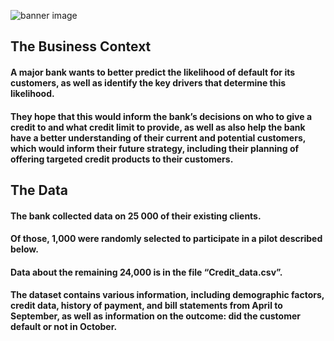 ![banner image](https://www.debt.org/wp-content/uploads/2015/08/Avoid-Bank-Loan.gif)


## The Business Context
#### A major bank wants to better predict the likelihood of default for its customers, as well as identify the key drivers that determine this likelihood. 
#### They hope that this would inform the bank’s decisions on who to give a credit to and what credit limit to provide, as well as also help the bank have a better understanding of their current and potential customers, which would inform their future strategy, including their planning of offering targeted credit products to their customers.

## The Data
#### The bank collected data on 25 000 of their existing clients. 
#### Of those, 1,000 were randomly selected to participate in a pilot described below. 
#### Data about the remaining 24,000 is in the file “Credit_data.csv”. 
#### The dataset contains various information, including demographic factors, credit data, history of payment, and bill statements from April to September, as well as information on the outcome: did the customer default or not in October.
